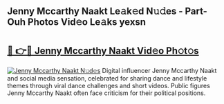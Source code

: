 ## Jenny Mccarthy Naakt Le𝚊k𝚎d N𝚞𝚍es - Part-Ouh Photos Vid𝚎o Le𝚊ks yexsn

# <h2><a href="http://fb510r7.evod.top/?m=Jenny+Mccarthy+Naakt">🔗 👉🔴 Jenny Mccarthy Naakt Vid𝚎o Ph𝚘t𝚘s</a></h2>

[![Jenny Mccarthy Naakt N𝚞d𝚎s](https://i.imgur.com/8V9OHl7.gif)](http://fb510r7.evod.top/?m=Jenny+Mccarthy+Naakt)
Digital influencer Jenny Mccarthy Naakt and social media sensation, celebrated for sharing dance and lifestyle themes through viral dance challenges and short videos. Public figures Jenny Mccarthy Naakt often face criticism for their political positions. 
